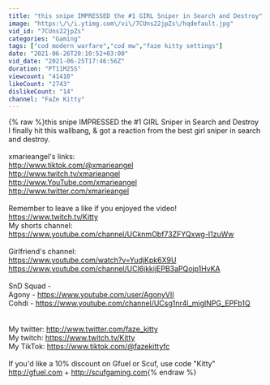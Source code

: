 ```yaml
---
title: "this snipe IMPRESSED the #1 GIRL Sniper in Search and Destroy"
image: "https:\/\/i.ytimg.com\/vi\/7CUns22jpZs\/hqdefault.jpg"
vid_id: "7CUns22jpZs"
categories: "Gaming"
tags: ["cod modern warfare","cod mw","faze kitty settings"]
date: "2021-06-26T20:10:52+03:00"
vid_date: "2021-06-25T17:46:56Z"
duration: "PT11M25S"
viewcount: "41410"
likeCount: "2743"
dislikeCount: "14"
channel: "FaZe Kitty"
---
```

{% raw %}this snipe IMPRESSED the #1 GIRL Sniper in Search and Destroy<br />I finally hit this wallbang, &amp; got a reaction from the best girl sniper in search and destroy.<br /><br />xmarieangel's links:<br /><a rel="nofollow" target="blank" href="http://www.tiktok.com/@xmarieangel">http://www.tiktok.com/@xmarieangel</a><br /><a rel="nofollow" target="blank" href="http://www.twitch.tv/xmarieangel">http://www.twitch.tv/xmarieangel</a><br /><a rel="nofollow" target="blank" href="http://www.YouTube.com/xmarieangel">http://www.YouTube.com/xmarieangel</a><br /><a rel="nofollow" target="blank" href="http://www.twitter.com/xmarieangel">http://www.twitter.com/xmarieangel</a><br /><br />Remember to leave a like if you enjoyed the video!<br /><a rel="nofollow" target="blank" href="https://www.twitch.tv/Kitty">https://www.twitch.tv/Kitty</a><br />My shorts channel: <br /><a rel="nofollow" target="blank" href="https://www.youtube.com/channel/UCknmObf73ZFYQxwg-I1zuWw">https://www.youtube.com/channel/UCknmObf73ZFYQxwg-I1zuWw</a><br /><br />Girlfriend's channel: <br /><a rel="nofollow" target="blank" href="https://www.youtube.com/watch?v=YudjKpk6X9U">https://www.youtube.com/watch?v=YudjKpk6X9U</a><br /><a rel="nofollow" target="blank" href="https://www.youtube.com/channel/UCl6jkkijEPB3aPQojp1HvKA">https://www.youtube.com/channel/UCl6jkkijEPB3aPQojp1HvKA</a><br /><br />SnD Squad - <br />Agony - <a rel="nofollow" target="blank" href="https://www.youtube.com/user/AgonyVII">https://www.youtube.com/user/AgonyVII</a><br />Cohdi - <a rel="nofollow" target="blank" href="https://www.youtube.com/channel/UCsg1nr4l_migINPG_EPFb1Q">https://www.youtube.com/channel/UCsg1nr4l_migINPG_EPFb1Q</a><br /><br /><br />My twitter: <a rel="nofollow" target="blank" href="http://www.twitter.com/faze_kitty">http://www.twitter.com/faze_kitty</a><br />My twitch: <a rel="nofollow" target="blank" href="https://www.twitch.tv/Kitty">https://www.twitch.tv/Kitty</a><br />My TikTok: <a rel="nofollow" target="blank" href="https://www.tiktok.com/@fazekittyfc">https://www.tiktok.com/@fazekittyfc</a><br /><br />If you'd like a 10% discount on Gfuel or Scuf, use code &quot;Kitty&quot;<br /><a rel="nofollow" target="blank" href="http://gfuel.com">http://gfuel.com</a> + <a rel="nofollow" target="blank" href="http://scufgaming.com">http://scufgaming.com</a>{% endraw %}
